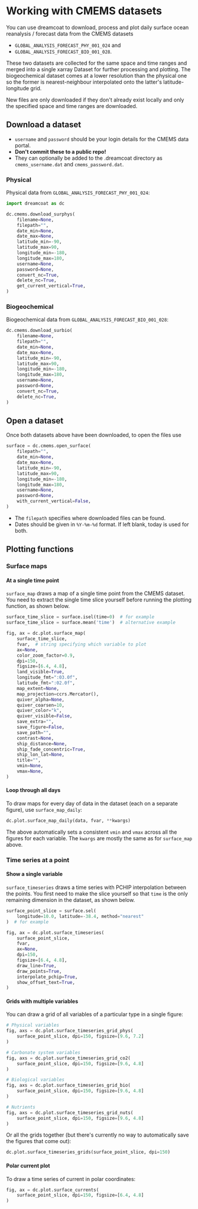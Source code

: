# Working with CMEMS datasets

You can use dreamcoat to download, process and plot daily surface ocean reanalysis / forecast data from the CMEMS datasets

  * `GLOBAL_ANALYSIS_FORECAST_PHY_001_024` and 
  * `GLOBAL_ANALYSIS_FORECAST_BIO_001_028`.

These two datasets are collected for the same space and time ranges and merged into a single xarray Dataset for further processing and plotting.  The biogeochemical dataset comes at a lower resolution than the physical one so the former is nearest-neighbour interpolated onto the latter's latitude-longitude grid.

New files are only downloaded if they don't already exist locally and only the specified space and time ranges are downloaded.

## Download a dataset

  * `username` and `password` should be your login details for the CMEMS data portal.
  * **Don't commit these to a public repo!**
  * They can optionally be added to the .dreamcoat directory as `cmems_username.dat` and `cmems_password.dat`.

### Physical

Physical data from `GLOBAL_ANALYSIS_FORECAST_PHY_001_024`:

```python
import dreamcoat as dc

dc.cmems.download_surphys(
    filename=None,
    filepath="",
    date_min=None,
    date_max=None,
    latitude_min=-90,
    latitude_max=90,
    longitude_min=-180,
    longitude_max=180,
    username=None,
    password=None,
    convert_nc=True,
    delete_nc=True,
    get_current_vertical=True,
)
```

### Biogeochemical

Biogeochemical data from `GLOBAL_ANALYSIS_FORECAST_BIO_001_028`:

```python
dc.cmems.download_surbio(
    filename=None,
    filepath="",
    date_min=None,
    date_max=None,
    latitude_min=-90,
    latitude_max=90,
    longitude_min=-180,
    longitude_max=180,
    username=None,
    password=None,
    convert_nc=True,
    delete_nc=True,
)
```

## Open a dataset

Once both datasets above have been downloaded, to open the files use

```python
surface = dc.cmems.open_surface(
    filepath="",
    date_min=None,
    date_max=None,
    latitude_min=-90,
    latitude_max=90,
    longitude_min=-180,
    longitude_max=180,
    username=None,
    password=None,
    with_current_vertical=False,
)
```

  * The `filepath` specifies where downloaded files can be found.
  * Dates should be given in `%Y-%m-%d` format.  If left blank, today is used for both.

## Plotting functions

### Surface maps

#### At a single time point

`surface_map` draws a map of a single time point from the CMEMS dataset.  You need to extract the single time slice yourself before running the plotting function, as shown below.

```python
surface_time_slice = surface.isel(time=0)  # for example
surface_time_slice = surface.mean('time')  # alternative example

fig, ax = dc.plot.surface_map(
    surface_time_slice,
    fvar,  # string specifying which variable to plot
    ax=None,
    color_zoom_factor=0.9,
    dpi=150,
    figsize=[6.4, 4.8],
    land_visible=True,
    longitude_fmt=":03.0f",
    latitude_fmt=":02.0f",
    map_extent=None,
    map_projection=ccrs.Mercator(),
    quiver_alpha=None,
    quiver_coarsen=10,
    quiver_color="k",
    quiver_visible=False,
    save_extra="",
    save_figure=False,
    save_path="",
    contrast=None,
    ship_distance=None,
    ship_fade_concentric=True,
    ship_lon_lat=None,
    title="",
    vmin=None,
    vmax=None,
)
```

#### Loop through all days

To draw maps for every day of data in the dataset (each on a separate figure), use `surface_map_daily`:

```python
dc.plot.surface_map_daily(data, fvar, **kwargs)
```

The above automatically sets a consistent `vmin` and `vmax` across all the figures for each variable.  The `kwargs` are mostly the same as for `surface_map` above.

### Time series at a point

#### Show a single variable

`surface_timeseries` draws a time series with PCHIP interpolation between the points.  You first need to make the slice yourself so that `time` is the only remaining dimension in the dataset, as shown below.

```python
surface_point_slice = surface.sel(
    longitude=10.0, latitude=-38.4, method="nearest"
)  # for example

fig, ax = dc.plot.surface_timeseries(
    surface_point_slice,
    fvar,
    ax=None,
    dpi=150,
    figsize=[6.4, 4.8],
    draw_line=True,
    draw_points=True,
    interpolate_pchip=True,
    show_offset_text=True,
)
```

#### Grids with multiple variables

You can draw a grid of all variables of a particular type in a single figure:

```python
# Physical variables
fig, axs = dc.plot.surface_timeseries_grid_phys(
    surface_point_slice, dpi=150, figsize=[9.6, 7.2]
)

# Carbonate system variables
fig, axs = dc.plot.surface_timeseries_grid_co2(
    surface_point_slice, dpi=150, figsize=[9.6, 4.8]
)

# Biological variables
fig, axs = dc.plot.surface_timeseries_grid_bio(
    surface_point_slice, dpi=150, figsize=[9.6, 4.8]
)

# Nutrients
fig, axs = dc.plot.surface_timeseries_grid_nuts(
    surface_point_slice, dpi=150, figsize=[9.6, 4.8]
)
```

Or all the grids together (but there's currently no way to automatically save the figures that come out):

```python
dc.plot.surface_timeseries_grids(surface_point_slice, dpi=150)
```

#### Polar current plot

To draw a time series of current in polar coordinates:

```python
fig, ax = dc.plot.surface_currents(
    surface_point_slice, dpi=150, figsize=[6.4, 4.8]
)
```